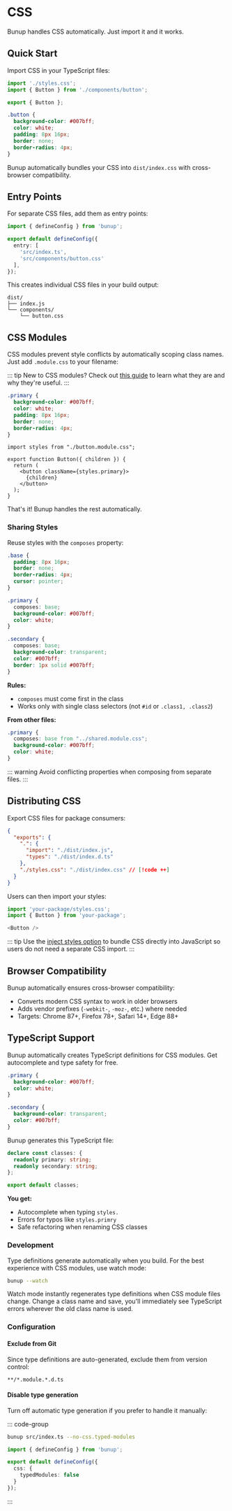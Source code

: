 # CSS

Bunup handles CSS automatically. Just import it and it works.

## Quick Start

Import CSS in your TypeScript files:

```typescript [src/index.ts]
import './styles.css';
import { Button } from './components/button';

export { Button };
```

```css [src/styles.css]
.button {
  background-color: #007bff;
  color: white;
  padding: 8px 16px;
  border: none;
  border-radius: 4px;
}
```

Bunup automatically bundles your CSS into `dist/index.css` with cross-browser compatibility.

## Entry Points

For separate CSS files, add them as entry points:

```typescript [bunup.config.ts]
import { defineConfig } from 'bunup';

export default defineConfig({
  entry: [
    'src/index.ts',
    'src/components/button.css'
  ],
});
```

This creates individual CSS files in your build output:

```plaintext
dist/
├── index.js
└── components/
    └── button.css
```

## CSS Modules

CSS modules prevent style conflicts by automatically scoping class names. Just add `.module.css` to your filename:

::: tip
New to CSS modules? Check out [this guide](https://css-tricks.com/css-modules-part-1-need/) to learn what they are and why they're useful.
:::

```css [src/components/button.module.css]
.primary {
  background-color: #007bff;
  color: white;
  padding: 8px 16px;
  border: none;
  border-radius: 4px;
}
```

```tsx [src/components/button.tsx]
import styles from "./button.module.css";

export function Button({ children }) {
  return (
    <button className={styles.primary}>
      {children}
    </button>
  );
}
```

That's it! Bunup handles the rest automatically.

### Sharing Styles

Reuse styles with the `composes` property:

```css [src/components/button.module.css] {9,15}
.base {
  padding: 8px 16px;
  border: none;
  border-radius: 4px;
  cursor: pointer;
}

.primary {
  composes: base;
  background-color: #007bff;
  color: white;
}

.secondary {
  composes: base;
  background-color: transparent;
  color: #007bff;
  border: 1px solid #007bff;
}
```

**Rules:**
- `composes` must come first in the class
- Works only with single class selectors (not `#id` or `.class1, .class2`)

**From other files:**

```css [src/components/button.module.css] {2}
.primary {
  composes: base from "../shared.module.css";
  background-color: #007bff;
  color: white;
}
```

::: warning
Avoid conflicting properties when composing from separate files.
:::

## Distributing CSS

Export CSS files for package consumers:

```json [package.json]
{
  "exports": {
    ".": {
      "import": "./dist/index.js",
      "types": "./dist/index.d.ts"
    },
    "./styles.css": "./dist/index.css" // [!code ++]
  }
}
```

Users can then import your styles:

```javascript
import 'your-package/styles.css';
import { Button } from 'your-package';

<Button />
```

::: tip
Use the [inject styles option](/docs/extra-options/inject-styles) to bundle CSS directly into JavaScript so users do not need a separate CSS import.
:::

## Browser Compatibility

Bunup automatically ensures cross-browser compatibility:

- Converts modern CSS syntax to work in older browsers
- Adds vendor prefixes (`-webkit-`, `-moz-`, etc.) where needed
- Targets: Chrome 87+, Firefox 78+, Safari 14+, Edge 88+

## TypeScript Support

Bunup automatically creates TypeScript definitions for CSS modules. Get autocomplete and type safety for free.

```css [src/components/button.module.css]
.primary {
  background-color: #007bff;
  color: white;
}

.secondary {
  background-color: transparent;
  color: #007bff;
}
```

Bunup generates this TypeScript file:

```ts [src/components/button.module.css.d.ts]
declare const classes: {
  readonly primary: string;
  readonly secondary: string;
};

export default classes;
```

**You get:**
- Autocomplete when typing `styles.`
- Errors for typos like `styles.primry`
- Safe refactoring when renaming CSS classes

### Development

Type definitions generate automatically when you build. For the best experience with CSS modules, use watch mode:

```sh
bunup --watch
```

Watch mode instantly regenerates type definitions when CSS module files change. Change a class name and save, you'll immediately see TypeScript errors wherever the old class name is used.

### Configuration

#### Exclude from Git

Since type definitions are auto-generated, exclude them from version control:

```plaintext [.gitignore]
**/*.module.*.d.ts
```

#### Disable type generation

Turn off automatic type generation if you prefer to handle it manually:

::: code-group

```sh [CLI]
bunup src/index.ts --no-css.typed-modules
```

```ts [bunup.config.ts]
import { defineConfig } from 'bunup';

export default defineConfig({
  css: {
    typedModules: false
  }
});
```

:::
